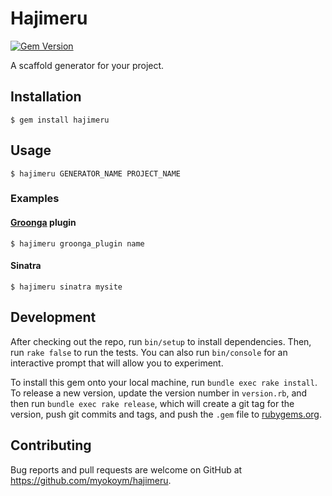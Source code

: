 # Hajimeru

[![Gem Version](https://badge.fury.io/rb/hajimeru.svg)](http://badge.fury.io/rb/hajimeru)

A scaffold generator for your project.

## Installation

    $ gem install hajimeru

## Usage

    $ hajimeru GENERATOR_NAME PROJECT_NAME

### Examples

#### [Groonga](http://groonga.org/) plugin

    $ hajimeru groonga_plugin name

#### Sinatra

    $ hajimeru sinatra mysite

## Development

After checking out the repo, run `bin/setup` to install dependencies. Then, run `rake false` to run the tests. You can also run `bin/console` for an interactive prompt that will allow you to experiment.

To install this gem onto your local machine, run `bundle exec rake install`. To release a new version, update the version number in `version.rb`, and then run `bundle exec rake release`, which will create a git tag for the version, push git commits and tags, and push the `.gem` file to [rubygems.org](https://rubygems.org).

## Contributing

Bug reports and pull requests are welcome on GitHub at https://github.com/myokoym/hajimeru.

